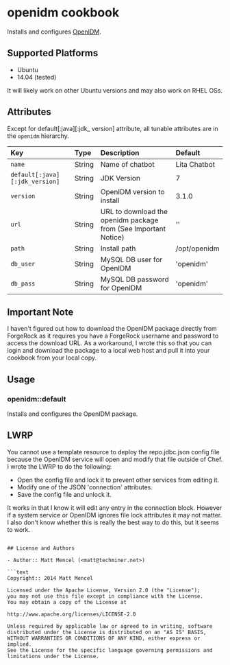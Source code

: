 # openidm cookbook

Installs and configures [OpenIDM](http://forgerock.com/products/open-identity-stack/openidm/).

## Supported Platforms

* Ubuntu
 * 14.04 (tested)

It will likely work on other Ubuntu versions and may also work on RHEL OSs.

## Attributes

Except for default[:java][:jdk_ version] attribute, all tunable attributes are
in the `openidm` hierarchy.

Key | Type | Description | Default
:---|:---|:---|:---
`name` | String  | Name of chatbot | Lita Chatbot
`default[:java][:jdk_version]` | String | JDK Version | 7
`version` |  String | OpenIDM version to install | 3.1.0
`url` | String | URL to download the openidm package from (See Important Notice) | ''
`path` | String | Install path | /opt/openidm
`db_user` | String | MySQL DB user for OpenIDM | 'openidm'
`db_pass` | String | MySQL DB password for OpenIDM | 'openidm'

## Important Note

I haven't figured out how to download the OpenIDM package directly from
ForgeRock as it requires you have a ForgeRock username and password to access
the download URL. As a workaround, I wrote this so that you can login and
download the package to a local web host and pull it into your cookbook from
your local copy.

## Usage

### openidm::default

Installs and configures the OpenIDM package.

## LWRP

You cannot use a template resource to deploy the repo.jdbc.json config file
because the OpenIDM service will open and modify that file outside of Chef. I
wrote the LWRP to do the following:

- Open the config file and lock it to prevent other services from editing it.
- Modify one of the JSON 'connection' attributes.
- Save the config file and unlock it.

It works in that I know it will edit any entry in the connection block. However
if a system service or OpenIDM ignores file lock attributes it may not matter. I
also don't know whether this is really the best way to do this, but it seems to
work.

```

## License and Authors

- Author:: Matt Mencel (<matt@techminer.net>)

```text
Copyright:: 2014 Matt Mencel

Licensed under the Apache License, Version 2.0 (the "License");
you may not use this file except in compliance with the License.
You may obtain a copy of the License at

http://www.apache.org/licenses/LICENSE-2.0

Unless required by applicable law or agreed to in writing, software
distributed under the License is distributed on an "AS IS" BASIS,
WITHOUT WARRANTIES OR CONDITIONS OF ANY KIND, either express or implied.
See the License for the specific language governing permissions and
limitations under the License.
```

